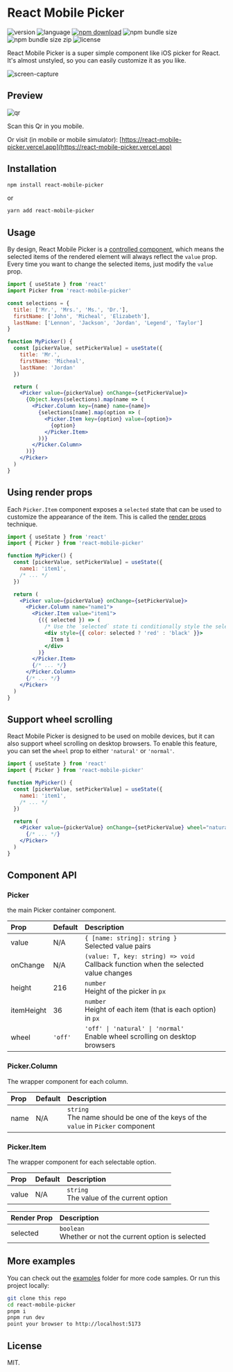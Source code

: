 # React Mobile Picker

![version](https://img.shields.io/npm/v/react-mobile-picker)
![language](https://img.shields.io/github/languages/top/adcentury/react-mobile-picker)
[![npm download](https://img.shields.io/npm/dm/react-mobile-picker.svg?style=flat-square)](https://www.npmjs.org/package/react-mobile-picker)
![npm bundle size](https://img.shields.io/bundlephobia/min/react-mobile-picker)
![npm bundle size zip](https://img.shields.io/bundlephobia/minzip/react-mobile-picker)
![license](https://img.shields.io/npm/l/react-mobile-picker)

React Mobile Picker is a super simple component like iOS picker for React. It's almost unstyled, so you can easily customize it as you like.

![screen-capture](./examples/assets/screen-capture.gif)

## Preview

![qr](./examples/assets/qr.jpg)

Scan this Qr in you mobile.

Or visit (in mobile or mobile simulator): [https://react-mobile-picker.vercel.app](https://react-mobile-picker.vercel.app)

## Installation

```bash
npm install react-mobile-picker
```
or
```bash
yarn add react-mobile-picker
```

## Usage

By design, React Mobile Picker is a [controlled component](https://react.dev/learn/sharing-state-between-components#controlled-and-uncontrolled-components), which means the selected items of the rendered element will always reflect the `value` prop. Every time you want to change the selected items, just modify the `value` prop.

```jsx
import { useState } from 'react'
import Picker from 'react-mobile-picker'

const selections = {
  title: ['Mr.', 'Mrs.', 'Ms.', 'Dr.'],
  firstName: ['John', 'Micheal', 'Elizabeth'],
  lastName: ['Lennon', 'Jackson', 'Jordan', 'Legend', 'Taylor']
}

function MyPicker() {
  const [pickerValue, setPickerValue] = useState({
    title: 'Mr.',
    firstName: 'Micheal',
    lastName: 'Jordan'
  })

  return (
    <Picker value={pickerValue} onChange={setPickerValue}>
      {Object.keys(selections).map(name => (
        <Picker.Column key={name} name={name}>
          {selections[name].map(option => (
            <Picker.Item key={option} value={option}>
              {option}
            </Picker.Item>
          ))}
        </Picker.Column>
      ))}
    </Picker>
  )
}
```

## Using render props

Each `Picker.Item` component exposes a `selected` state that can be used to customize the appearance of the item. This is called the [render props](https://legacy.reactjs.org/docs/render-props.html) technique.

```jsx
import { useState } from 'react'
import { Picker } from 'react-mobile-picker'

function MyPicker() {
  const [pickerValue, setPickerValue] = useState({
    name1: 'item1',
    /* ... */
  })

  return (
    <Picker value={pickerValue} onChange={setPickerValue}>
      <Picker.Column name="name1">
        <Picker.Item value="item1">
          {({ selected }) => (
            /* Use the `selected` state ti conditionally style the selected item */
            <div style={{ color: selected ? 'red' : 'black' }}>
              Item 1
            </div>
          )}
        </Picker.Item>
        {/* ... */}
      </Picker.Column>
      {/* ... */}
    </Picker>
  )
}
```

## Support wheel scrolling

React Mobile Picker is designed to be used on mobile devices, but it can also support wheel scrolling on desktop browsers. To enable this feature, you can set the `wheel` prop to either `'natural'` or `'normal'`.

```jsx
import { useState } from 'react'
import { Picker } from 'react-mobile-picker'

function MyPicker() {
  const [pickerValue, setPickerValue] = useState({
    name1: 'item1',
    /* ... */
  })

  return (
    <Picker value={pickerValue} onChange={setPickerValue} wheel="natural">
      {/* ... */}
    </Picker>
  )
}
```

## Component API

### Picker

the main Picker container component.

| Prop | Default | Description |
| :---- | :------- | :----------- |
| value | N/A | `{ [name: string]: string }`<br />Selected value pairs |
| onChange | N/A | `(value: T, key: string) => void`<br />Callback function when the selected value changes |
| height | 216 | `number`<br />Height of the picker in `px` |
| itemHeight | 36 | `number`<br />Height of each item (that is each option) in `px` |
| wheel | `'off'` | `'off' \| 'natural' \| 'normal'`<br />Enable wheel scrolling on desktop browsers |

### Picker.Column

The wrapper component for each column.

| Prop | Default | Description |
| :---- | :------- | :----------- |
| name | N/A | `string`<br />The name should be one of the keys of the `value` in `Picker` component |

### Picker.Item

The wrapper component for each selectable option.

| Prop | Default | Description |
| :---- | :------- | :----------- |
| value | N/A | `string`<br />The value of the current option |

| Render Prop | Description |
| :----------- | :----------- |
| selected | `boolean`<br />Whether or not the current option is selected |

## More examples

You can check out the [examples](./examples) folder for more code samples. Or run this project locally:

```bash
git clone this repo
cd react-mobile-picker
pnpm i
pnpm run dev
point your browser to http://localhost:5173
```

## License

MIT.
